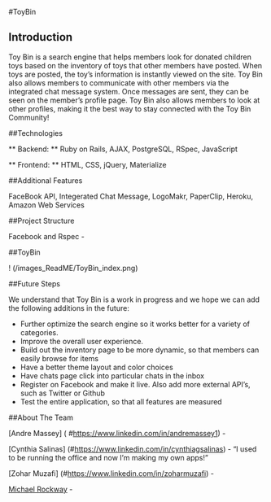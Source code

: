 
#ToyBin

## Introduction

Toy Bin is a search engine that helps members look for donated children toys based on the inventory of toys that other members have posted. When toys are posted, the toy’s information is instantly viewed on the site. Toy Bin also allows members to communicate with other members via the integrated chat message system. Once messages are sent, they can be seen on the member’s profile page. Toy Bin also allows members to look at other profiles, making it the best way to stay connected with the Toy Bin Community! 

##Technologies

** Backend: ** Ruby on Rails, AJAX, PostgreSQL, RSpec, JavaScript

** Frontend: ** HTML, CSS, jQuery, Materialize

##Additional Features 

FaceBook API, Integerated Chat Message, LogoMakr, PaperClip, Heroku, Amazon Web Services 


##Project Structure

Facebook and Rspec - 


##ToyBin 

! (/images_ReadME/ToyBin_index.png)

##Future Steps

We understand that Toy Bin is a work in progress and we hope we can add the following additions in the future: 

*	Further optimize the search engine so it works better for a variety of categories. 
*	Improve the overall user experience. 
*	Build out the inventory page to be more dynamic, so that members can easily browse for items
*	Have a better theme layout and color choices
*	Have chats page click into particular chats in the inbox
*	Register on Facebook and make it live. Also add more external API’s, such as Twitter or Github 
*	Test the entire application, so that all features are measured


##About The Team 
	
[Andre Massey] ( #https://www.linkedin.com/in/andremassey1) - 

[Cynthia Salinas] (#https://www.linkedin.com/in/cynthiagsalinas) - “I used to be running the office and now I’m making my own apps!”

[Zohar Muzafi] (#https://www.linkedin.com/in/zoharmuzafi) - 
	
[Michael Rockway](#https://www.linkedin.com/in/mrockway) - 
